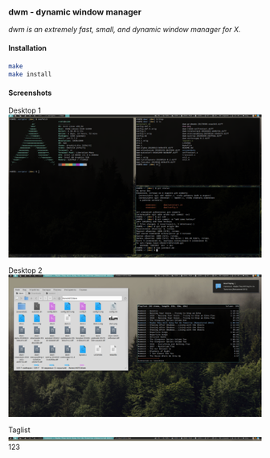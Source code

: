 ### dwm - dynamic window manager
*dwm is an extremely fast, small, and dynamic window manager for X.*

#### Installation

```bash
make
make install
```
#### Screenshots
Desktop 1
![screenshot](./screenshots/desktop-1.png)


Desktop 2
![screenshot](./screenshots/desktop-2.png)


Taglist ![screenshot](./screenshots/topbar.png) 123
